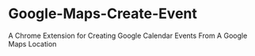 Google-Maps-Create-Event
========================

A Chrome Extension for Creating Google Calendar Events From A Google Maps Location
